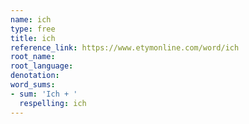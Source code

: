 ```yaml
---
name: ich
type: free
title: ich
reference_link: https://www.etymonline.com/word/ich
root_name: 
root_language: 
denotation: 
word_sums:
- sum: 'Ich + '
  respelling: ich
---
```

